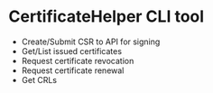 # CertificateHelper CLI tool
- Create/Submit CSR to API for signing
- Get/List issued certificates
- Request certificate revocation
- Request certificate renewal
- Get CRLs